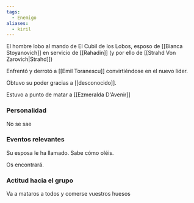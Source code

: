 ```yaml
---
tags:
  - Enemigo
aliases:
  - kiril
---
```

El hombre lobo al mando de El Cubil de los Lobos, esposo de [[Bianca Stoyanovich]] en servicio de [[Rahadin]] (y por ello de [[Strahd Von Zarovich|Strahd]])

Enfrentó y derrotó a [[Emil Toranescu]] convirtiéndose en el nuevo líder.

Obtuvo su poder gracias a [[desconocido]].

Estuvo a punto de matar a [[Ezmeralda D'Avenir]]

### Personalidad

No se sae

### Eventos relevantes
Su esposa le ha llamado. Sabe cómo oléis. 

Os encontrará.


### Actitud hacia el grupo
Va a mataros a todos y comerse vuestros huesos